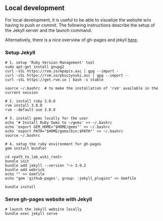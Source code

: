 ## Local development

For local development, it is useful to be able to visualize the website w/o having to push or commit.
The following instructions describe the setup of the Jekyll server and the launch command.

Alternatively, there is a nice overview of gh-pages and jekyll [here](https://www.aleksandrhovhannisyan.com/blog/getting-started-with-jekyll-and-github-pages).

### Setup Jekyll

```
# 1. setup 'Ruby Version Management' tool
sudo apt-get install gnupg2
curl -sSL https://rvm.io/mpapis.asc | gpg --import -
curl -sSL https://rvm.io/pkuczynski.asc | gpg --import -
curl -sSL https://get.rvm.io | bash -s stable

source ~/.bashrc  # to make the installation of 'rvm' available in the current session

# 2. install ruby 3.0.0
rvm install 3.0.0
rvm --default use 3.0.0

# 3. install gems locally for the user
echo '# Install Ruby Gems to ~/gems' >> ~/.bashrc
echo 'export GEM_HOME="$HOME/gems"' >> ~/.bashrc
echo 'export PATH="$HOME/gems/bin:$PATH"' >> ~/.bashrc
source ~/.bashrc

# 4. setup the ruby environment for gh-pages
gem install bundler

cd <path_to_lab_wiki_root>
bundle init
bundle add jekyll --version "~> 3.9.2
bundle add webrick
echo "" >> Gemfile
echo "gem 'github-pages', group: :jekyll_plugins" >> Gemfile

bundle install
```

### Serve gh-pages website with Jekyll

```
# launch the Jekyll website locally
bundle exec jekyll serve
```
